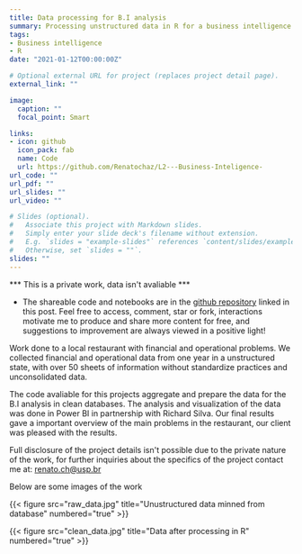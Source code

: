 ```yaml
---
title: Data processing for B.I analysis
summary: Processing unstructured data in R for a business intelligence analysis
tags: 
- Business intelligence
- R
date: "2021-01-12T00:00:00Z"

# Optional external URL for project (replaces project detail page).
external_link: ""

image:
  caption: ""
  focal_point: Smart

links:
- icon: github
  icon_pack: fab
  name: Code
  url: https://github.com/Renatochaz/L2---Business-Inteligence-
url_code: ""
url_pdf: ""
url_slides: ""
url_video: ""

# Slides (optional).
#   Associate this project with Markdown slides.
#   Simply enter your slide deck's filename without extension.
#   E.g. `slides = "example-slides"` references `content/slides/example-slides.md`.
#   Otherwise, set `slides = ""`.
slides: ""
---
```


*** This is a private work, data isn't avaliable ***

* The shareable code and notebooks are in the [github repository](https://github.com/Renatochaz/L2---Business-Inteligence-) linked in this post. Feel free to access, comment, star or fork, interactions motivate me to produce and share more content for free, and suggestions to improvement are always viewed in a positive light!

Work done to a local restaurant with financial and operational problems. We collected financial and operational data from one year in a unstructured state, with over 50 sheets of information without standardize practices and unconsolidated data.

The code avaliable for this projects aggregate and prepare the data for the B.I analysis in clean databases. The analysis and visualization of the data was done in Power BI in partnership with Richard Silva. Our final results gave a important overview of the main problems in the restaurant, our client was pleased with the results.

Full disclosure of the project details isn't possible due to the private nature of the work, for further inquiries about the specifics of the project contact me at: renato.ch@usp.br

Below are some images of the work

{{< figure src="raw_data.jpg" title="Unustructured data minned from database" numbered="true" >}}

{{< figure src="clean_data.jpg" title="Data after processing in R" numbered="true" >}}


